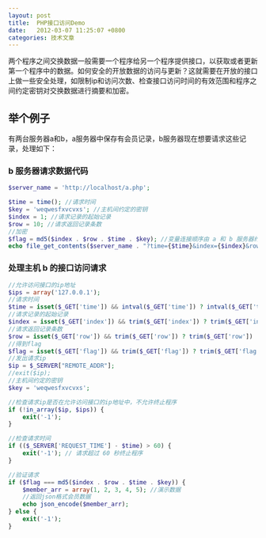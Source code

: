 ```yaml
---
layout: post
title:  PHP接口访问Demo
date:   2012-03-07 11:25:07 +0800
categories: 技术文章
---
```

两个程序之间交换数据一般需要一个程序给另一个程序提供接口，以获取或者更新第一个程序中的数据。如何安全的开放数据的访问与更新？这就需要在开放的接口上做一些安全处理，如限制ip和访问次数、检查接口访问时间的有效范围和程序之间约定密钥对交换数据进行摘要和加密。

## 举个例子

有两台服务器a和b，a服务器中保存有会员记录，b服务器现在想要请求这些记录，处理如下：

### b 服务器请求数据代码

```php
$server_name = 'http://localhost/a.php';

$time = time(); //请求时间
$key = 'weqwesfxvcvxs'; //主机间约定的密钥
$index = 1; //请求记录的起始记录
$row = 10; //请求返回记录条数
//加密
$flag = md5($index . $row . $time . $key); //变量连接顺序由 a 和 b 服务器约定
echo file_get_contents($server_name . "?time={$time}&index={$index}&row={$row}&flag={$flag}");
```

### 处理主机 b 的接口访问请求

```php
//允许访问接口的ip地址
$ips = array('127.0.0.1');
//请求时间
$time = isset($_GET['time']) && intval($_GET['time']) ? intval($_GET['time']) : exit('-1'); // -1 代表程序终止，这里的消息代码需要与借口访问方约定
//请求记录的起始记录
$index = isset($_GET['index']) && trim($_GET['index']) ? trim($_GET['index']) : exit('-1');
//请求返回记录条数
$row = isset($_GET['row']) && trim($_GET['row']) ? trim($_GET['row']) : 10;
//得到flag
$flag = isset($_GET['flag']) && trim($_GET['flag']) ? trim($_GET['flag']) : exit('-1');
//发出请求ip
$ip = $_SERVER["REMOTE_ADDR"];
//exit($ip);
//主机间约定的密钥
$key = 'weqwesfxvcvxs';

//检查请求ip是否在允许访问接口的ip地址中，不允许终止程序
if (!in_array($ip, $ips)) {
    exit('-1');
}

//检查请求时间
if (($_SERVER['REQUEST_TIME'] - $time) > 60) {
    exit('-1'); // 请求超过 60 秒终止程序
}

//验证请求
if ($flag === md5($index . $row . $time . $key)) {
    $member_arr = array(1, 2, 3, 4, 5); //演示数据
    //返回json格式会员数据
    echo json_encode($member_arr);
} else {
    exit('-1');
}
```
